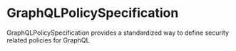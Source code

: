 # GraphQLPolicySpecification
GraphQLPolicySpecification provides a standardized way to define security related policies for GraphQL
